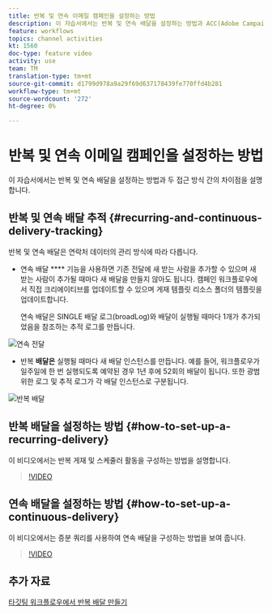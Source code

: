 ```yaml
---
title: 반복 및 연속 이메일 캠페인을 설정하는 방법
description: 이 자습서에서는 반복 및 연속 배달을 설정하는 방법과 ACC(Adobe Campaign Classic)에서 두 접근 방식 간의 차이점을 설명합니다.
feature: workflows
topics: channel activities
kt: 1560
doc-type: feature video
activity: use
team: TM
translation-type: tm+mt
source-git-commit: d1799d978a9a29f69d637178439fe770ffd4b281
workflow-type: tm+mt
source-wordcount: '272'
ht-degree: 0%

---
```



# 반복 및 연속 이메일 캠페인을 설정하는 방법

이 자습서에서는 반복 및 연속 배달을 설정하는 방법과 두 접근 방식 간의 차이점을 설명합니다.

## 반복 및 연속 배달 추적 {#recurring-and-continuous-delivery-tracking}

반복 및 연속 배달은 연락처 데이터의 관리 방식에 따라 다릅니다.

* 연속 배달 **** 기능을 사용하면 기존 전달에 새 받는 사람을 추가할 수 있으며 새 받는 사람이 추가될 때마다 새 배달을 만들지 않아도 됩니다. 캠페인 워크플로우에서 직접 크리에이티브를 업데이트할 수 있으며 게재 템플릿 리소스 폴더의 템플릿을 업데이트합니다.

   연속 배달은 SINGLE 배달 로그(broadLog)와 배달이 실행될 때마다 1개가 추가되었음을 참조하는 추적 로그를 만듭니다.

![연속 전달](/help/acc/assets/delivery_continuous.jpg)

* 반복 **배달은** 실행될 때마다 새 배달 인스턴스를 만듭니다. 예를 들어, 워크플로우가 일주일에 한 번 실행되도록 예약된 경우 1년 후에 52회의 배달이 됩니다. 또한 광범위한 로그 및 추적 로그가 각 배달 인스턴스로 구분됩니다.

![반복 배달](/help/acc/assets/delivery_recurring.jpg)

## 반복 배달을 설정하는 방법 {#how-to-set-up-a-recurring-delivery}

이 비디오에서는 반복 게재 및 스케줄러 활동을 구성하는 방법을 설명합니다.

>[!VIDEO](https://video.tv.adobe.com/v/25040?quality=12)

## 연속 배달을 설정하는 방법 {#how-to-set-up-a-continuous-delivery}

이 비디오에서는 증분 쿼리를 사용하여 연속 배달을 구성하는 방법을 보여 줍니다.

>[!VIDEO](https://video.tv.adobe.com/v/25039?quality=12)

## 추가 자료

[타깃팅 워크플로우에서 반복 배달 만들기](https://docs.adobe.com/content/help/en/campaign-classic/using/automating-with-workflows/use-cases/sending-a-birthday-email.html#creating-a-recurring-delivery-in-a-targeting-workflow)